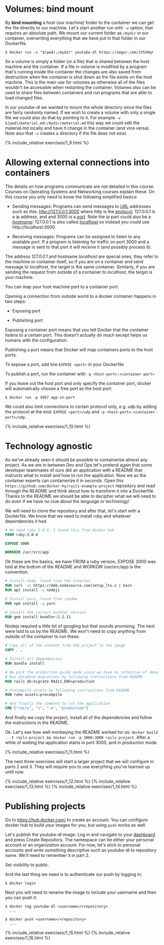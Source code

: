 # Volumes: bind mount #

By **bind mounting** a host (our machine) folder to the container we can get the file directly to our machine. Let's start another run with `-v` option, that requires an absolute path. We mount our current folder as `/mydir` in our container, overwriting everything that we have put in that folder in our Dockerfile. 

```console
$ docker run -v "$(pwd):/mydir" youtube-dl https://imgur.com/JY5tHqr
```

So a volume is simply a folder (or a file) that is shared between the host machine and the container. If a file in volume is modified by a program that's running inside the container the changes are also saved from destruction when the container is shut down as the file exists on the host machine. This is the main use for volumes as otherwise all of the files wouldn't be accessible when restarting the container. Volumes also can be used to share files between containers and run programs that are able to load changed files.

In our youtube-dl we wanted to mount the whole directory since the files are fairly randomly named. If we wish to create a volume with only a single file we could also do that by pointing to it. For example `-v $(pwd)/material.md:/mydir/material.md` this way we could edit the material.md locally and have it change in the container (and vice versa). Note also that `-v` creates a directory if the file does not exist.

{% include_relative exercises/1_9.html %}

# Allowing external connections into containers #

The details on how programs communicate are not detailed in this course. Courses on Operating Systems and Networking courses explain these. On this course you only need to know the following simplified basics:

- Sending messages: Programs can send messages to [URL](https://en.wikipedia.org/wiki/URL) addresses such as this: http://127.0.0.1:3000 where http is the [_protocol_](https://en.wikipedia.org/wiki/Hypertext_Transfer_Protocol), 127.0.0.1 is a ip address, and and 3000 is a [_port_](https://en.wikipedia.org/wiki/Port_(computer_networking)). Note the ip part could also be a [_hostname_](https://en.wikipedia.org/wiki/Hostname): 127.0.0.1 is also called [_localhost_](https://en.wikipedia.org/wiki/Localhost) so instead you could use http://localhost:3000.

- Receiving messages: Programs can be assigned to listen to any available port. If a program is listening for traffic on port 3000 and a message is sent to that port it will receive it (and possibly process it).

The address _127.0.0.1_ and hostname _localhost_ are special ones, they refer to the machine or container itself, so if you are on a container and send message to _localhost_, the target is the same container. Similarly, if you are sending the request from outside of a container to _localhost_, the target is your machine.

You can map your host machine port to a container port.

Opening a connection from outside world to a docker container happens in two steps: 

- Exposing port

- Publishing port

Exposing a container port means that you tell Docker that the container listens to a certain port. This doesn't actually do much except helps us humans with the configuration.

Publishing a port means that Docker will map containers ports to the host ports.

To expose a port, add line `EXPOSE <port>` in your Dockerfile

To publish a port, run the container with `-p <host-port>:<container-port>`

If you leave out the host port and only specify the container port, docker will automatically choose a free port as the host port:

```console
$ docker run -p 4567 app-in-port
```

We could also limit connections to certain protocol only, e.g. udp by adding the protocol at the end: `EXPOSE <port>/udp` and `-p <host-port>:<container-port>/udp`.

{% include_relative exercises/1_10.html %}

# Technology agnostic #

As we've already seen it should be possible to containerize almost any project. As we are in between Dev and Ops let's pretend again that some developer teammates of ours did an application with a README that instructs what to install and how to run the application. Now we as the container experts can containerize it in seconds. Open this `https://github.com/docker-hy/rails-example-project` repository and read through the README and think about how to transform it into a Dockerfile. Thanks to the README we should be able to decipher what we will need to do even if we have no clue about the language or technology!

We will need to clone the repository and after that, let's start with a Dockerfile. We know that we need to install ruby and whatever dependencies it had.

```Dockerfile
# We need ruby 3.0.0. I found this from docker hub
FROM ruby:3.0.0

EXPOSE 3000

WORKDIR /usr/src/app
```

Ok these are the basics, we have FROM a ruby version, EXPOSE 3000 was told at the bottom of the README and WORKDIR /usr/src/app is the convention.

```Dockerfile
# Install node, found from the internet
RUN curl -sL https://deb.nodesource.com/setup_lts.x | bash -
RUN apt install -y nodejs

# Install yarn, found from readme
RUN npm install -g yarn

# Install the correct bundler version
RUN gem install bundler:2.2.11
```

Nodejs required a little bit of googling but that sounds promising. The next were told to us by the README. We won't need to copy anything from outside of the container to run these.

```Dockerfile
# Copy all of the content from the project to the image
COPY . .

# Install all dependencies
RUN bundle install

# We pick the production guide mode since we have no intention of developing the software inside the container.
# Run database migrations by following instructions from README
RUN rails db:migrate RAILS_ENV=production

# Precompile assets by following instructions from README
RUN rake assets:precompile 

# And finally the command to run the application
CMD ["rails", "s", "-e", "production"]
```
And finally we copy the project, install all of the dependencies and follow the instructions in the README.

Ok. Let's see how well monkeying the README worked for us: `docker build . -t rails-project && docker run -p 3000:3000 rails-project`. After a while of waiting the application starts in port 3000, and in production mode.

{% include_relative exercises/1_11.html %}

The next three exercises will start a larger project that we will configure in parts 2 and 3. They will require you to use everything you've learned up until now.

{% include_relative exercises/1_12.html %}
{% include_relative exercises/1_13.html %}
{% include_relative exercises/1_14.html %}

# Publishing projects #

Go to <https://hub.docker.com/> to create an account. You can configure docker hub to build your images for you, but using `push` works as well.

Let's publish the youtube-dl image. Log in and navigate to your [dashboard](https://hub.docker.com/) and press Create Repository. The namespace can be either your personal account or an organization account. For now, let's stick to personal accounts and write something descriptive such as youtube-dl to repository name. We'll need to remember it in part 2.

Set visibility to public.

And the last thing we need is to authenticate our push by logging in:

```console
$ docker login
```

Next you will need to rename the image to include your username and then you can push it:

```console
$ docker tag youtube-dl <username>/<repository>
  ...

$ docker push <username>/<repository>
  ...
```

{% include_relative exercises/1_15.html %}
{% include_relative exercises/1_16.html %}

